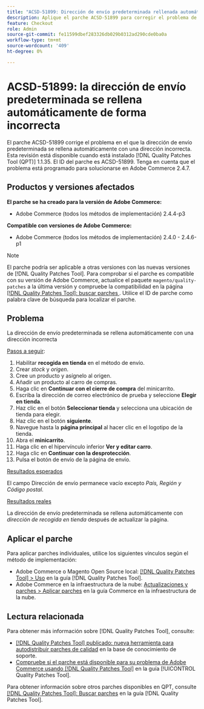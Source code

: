 ```yaml
---
title: "ACSD-51899: Dirección de envío predeterminada rellenada automáticamente incorrectamente"
description: Aplique el parche ACSD-51899 para corregir el problema de Adobe Commerce en el que la dirección de envío predeterminada se rellena automáticamente con una dirección incorrecta.
feature: Checkout
role: Admin
source-git-commit: fe11599dbef283326db029b0312ad290cde0ba0a
workflow-type: tm+mt
source-wordcount: '409'
ht-degree: 0%

---
```


# ACSD-51899: la dirección de envío predeterminada se rellena automáticamente de forma incorrecta

El parche ACSD-51899 corrige el problema en el que la dirección de envío predeterminada se rellena automáticamente con una dirección incorrecta. Esta revisión está disponible cuando está instalado [!DNL Quality Patches Tool (QPT)] 1.1.35. El ID del parche es ACSD-51899. Tenga en cuenta que el problema está programado para solucionarse en Adobe Commerce 2.4.7.

## Productos y versiones afectados

**El parche se ha creado para la versión de Adobe Commerce:**

* Adobe Commerce (todos los métodos de implementación) 2.4.4-p3

**Compatible con versiones de Adobe Commerce:**

* Adobe Commerce (todos los métodos de implementación) 2.4.0 - 2.4.6-p1

>[!NOTE]
>
>El parche podría ser aplicable a otras versiones con las nuevas versiones de [!DNL Quality Patches Tool]. Para comprobar si el parche es compatible con su versión de Adobe Commerce, actualice el paquete `magento/quality-patches` a la última versión y compruebe la compatibilidad en la página [[!DNL Quality Patches Tool]: buscar parches ](https://experienceleague.adobe.com/tools/commerce-quality-patches/index.html). Utilice el ID de parche como palabra clave de búsqueda para localizar el parche.

## Problema

La dirección de envío predeterminada se rellena automáticamente con una dirección incorrecta

<u>Pasos a seguir</u>:

1. Habilitar **recogida en tienda** en el método de envío.
1. Crear *stock* y *origen*.
1. Cree un producto y asígnelo al origen.
1. Añadir un producto al carro de compras.
1. Haga clic en **Continuar con el cierre de compra** del minicarrito.
1. Escriba la dirección de correo electrónico de prueba y seleccione **Elegir en tienda**.
1. Haz clic en el botón **Seleccionar tienda** y selecciona una ubicación de tienda para elegir.
1. Haz clic en el botón **siguiente**.
1. Navegue hasta la **página principal** al hacer clic en el logotipo de la tienda.
1. Abra el **minicarrito**.
1. Haga clic en el hipervínculo inferior **Ver y editar carro**.
1. Haga clic en **Continuar con la desprotección**.
1. Pulsa el botón de envío de la página de envío.

<u>Resultados esperados</u>

El campo Dirección de envío permanece vacío excepto *País, Región y Código postal*.

<u>Resultados reales</u>

La dirección de envío predeterminada se rellena automáticamente con *dirección de recogida en tienda* después de actualizar la página.

## Aplicar el parche

Para aplicar parches individuales, utilice los siguientes vínculos según el método de implementación:

* Adobe Commerce o Magento Open Source local: [[!DNL Quality Patches Tool] > Uso](/help/tools/quality-patches-tool/usage.md) en la guía [!DNL Quality Patches Tool].
* Adobe Commerce en la infraestructura de la nube: [Actualizaciones y parches > Aplicar parches](https://experienceleague.adobe.com/docs/commerce-cloud-service/user-guide/develop/upgrade/apply-patches.html) en la guía Commerce en la infraestructura de la nube.

## Lectura relacionada

Para obtener más información sobre [!DNL Quality Patches Tool], consulte:

* [[!DNL Quality Patches Tool] publicado: nueva herramienta para autodistribuir parches de calidad](https://experienceleague.adobe.com/en/docs/commerce-knowledge-base/kb/announcements/commerce-announcements/magento-quality-patches-released-new-tool-to-self-serve-quality-patches) en la base de conocimiento de soporte.
* [Compruebe si el parche está disponible para su problema de Adobe Commerce usando [!DNL Quality Patches Tool]](/help/tools/quality-patches-tool/patches-available-in-qpt/check-patch-for-magento-issue-with-magento-quality-patches.md) en la guía [!UICONTROL Quality Patches Tool].


Para obtener información sobre otros parches disponibles en QPT, consulte [[!DNL Quality Patches Tool]: Buscar parches](https://experienceleague.adobe.com/tools/commerce-quality-patches/index.html) en la guía [!DNL Quality Patches Tool].
